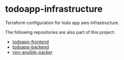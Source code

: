 # todoapp-infrastructure

Terraform configuration for todo app aws infrastructure.

The following repositories are also part of this project:

* [todoapp-frontend](https://github.com/jxeldotdev/todoapp-frontend)
* [todoapp-backend](https://github.com/jxeldotdev/todoapp-backend)
* [vpn-ansible-packer](https://github.com/jxeldotdev/vpn-ansible-packer)
